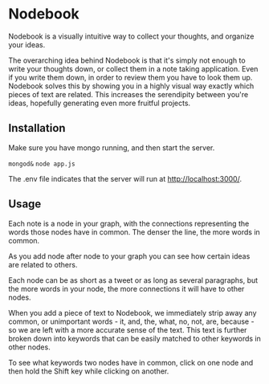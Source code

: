 # Nodebook

Nodebook is a visually intuitive way to collect your thoughts, and organize your ideas.

The overarching idea behind Nodebook is that it's simply not enough to write your thoughts down, or collect them in a note taking application. Even if you write them down, in order to review them you have to look them up. Nodebook solves this by showing you in a highly visual way exactly which pieces of text are related. This increases the serendipity between you're ideas, hopefully generating even more fruitful projects.

## Installation

Make sure you have mongo running, and then start the server.

`mongod&`
`node app.js`

The .env file indicates that the server will run at [http://localhost:3000/](http://localhost:3000/).

## Usage

Each note is a node in your graph, with the connections representing the words those nodes have in common. The denser the line, the more words in common.

As you add node after node to your graph you can see how certain ideas are related to others.

Each node can be as short as a tweet or as long as several paragraphs, but the more words in your node, the more connections it will have to other nodes.

When you add a piece of text to Nodebook, we immediately strip away any common, or unimportant words - it, and, the, what, no, not, are, because - so we are left with a more accurate sense of the text. This text is further broken down into keywords that can be easily matched to other keywords in other nodes.

To see what keywords two nodes have in common, click on one node and then hold the Shift key while clicking on another.

